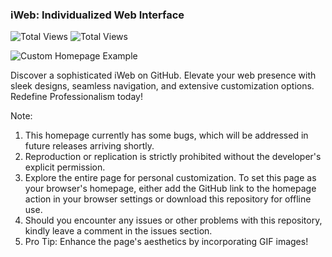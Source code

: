 ### iWeb: Individualized Web Interface

![Total Views](https://img.shields.io/github/downloads/2k-Aakaash/custom-homepage/total)
![Total Views](https://img.shields.io/github/watchers/2k-Aakaash/custom-homepage)

![Custom Homepage Example](https://ik.imagekit.io/026k2i7ys/homepage.PNG?updatedAt=1691686107647)

Discover a sophisticated iWeb on GitHub. Elevate your web presence with sleek designs, seamless navigation, and extensive customization options. Redefine Professionalism today!

Note:
1. This homepage currently has some bugs, which will be addressed in future releases arriving shortly.
2. Reproduction or replication is strictly prohibited without the developer's explicit permission.
3. Explore the entire page for personal customization. To set this page as your browser's homepage, either add the GitHub link to the homepage action in your browser settings or download this repository for offline use.
4. Should you encounter any issues or other problems with this repository, kindly leave a comment in the issues section.
5. Pro Tip: Enhance the page's aesthetics by incorporating GIF images!
